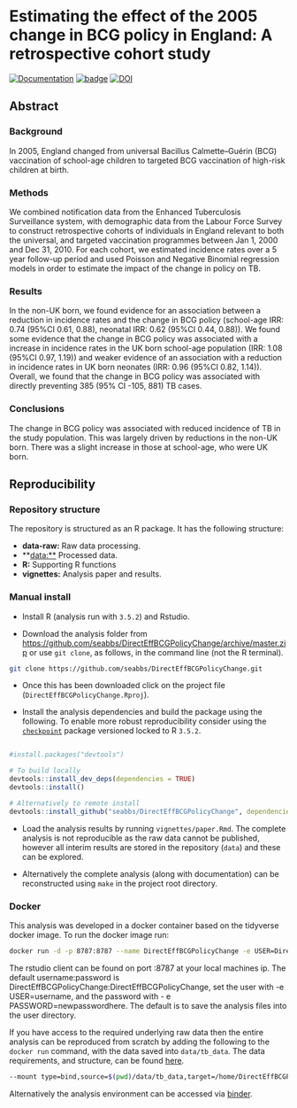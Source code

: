 
Estimating the effect of the 2005 change in BCG policy in England: A retrospective cohort study
===============================================================================================

[![Documentation](https://img.shields.io/badge/Documentation-click%20here!-lightgrey.svg?style=flat)](https://www.samabbott.co.uk/DirectEffBCGPolicyChange) [![badge](https://img.shields.io/badge/Launch-Analysis-lightblue.svg)](https://mybinder.org/v2/gh/seabbs/DirectEffBCGPolicyChange/master?urlpath=rstudio) [![DOI](https://zenodo.org/badge/173767331.svg)](https://zenodo.org/badge/latestdoi/173767331)

Abstract
--------

### Background

In 2005, England changed from universal Bacillus Calmette–Guérin (BCG) vaccination of school-age children to targeted BCG vaccination of high-risk children at birth.

### Methods

We combined notification data from the Enhanced Tuberculosis Surveillance system, with demographic data from the Labour Force Survey to construct retrospective cohorts of individuals in England relevant to both the universal, and targeted vaccination programmes between Jan 1, 2000 and Dec 31, 2010. For each cohort, we estimated incidence rates over a 5 year follow-up period and used Poisson and Negative Binomial regression models in order to estimate the impact of the change in policy on TB.

### Results

In the non-UK born, we found evidence for an association between a reduction in incidence rates and the change in BCG policy (school-age IRR: 0.74 (95%CI 0.61, 0.88), neonatal IRR: 0.62 (95%CI 0.44, 0.88)). We found some evidence that the change in BCG policy was associated with a increase in incidence rates in the UK born school-age population (IRR: 1.08 (95%CI 0.97, 1.19)) and weaker evidence of an association with a reduction in incidence rates in UK born neonates (IRR: 0.96 (95%CI 0.82, 1.14)). Overall, we found that the change in BCG policy was associated with directly preventing 385 (95% CI -105, 881) TB cases.

### Conclusions

The change in BCG policy was associated with reduced incidence of TB in the study population. This was largely driven by reductions in the non-UK born. There was a slight increase in those at school-age, who were UK born.

Reproducibility
---------------

### Repository structure

The repository is structured as an R package. It has the following structure:

-   **data-raw:** Raw data processing.
-   \*\*<data:**> Processed data.
-   **R:** Supporting R functions
-   **vignettes:** Analysis paper and results.

### Manual install

-   Install R (analysis run with `3.5.2`) and Rstudio.

-   Download the analysis folder from <https://github.com/seabbs/DirectEffBCGPolicyChange/archive/master.zip> or use `git clone`, as follows, in the command line (not the R terminal).

``` bash
git clone https://github.com/seabbs/DirectEffBCGPolicyChange.git
```

-   Once this has been downloaded click on the project file (`DirectEffBCGPolicyChange.Rproj`).

-   Install the analysis dependencies and build the package using the following. To enable more robust reproducibility consider using the [`checkpoint`](https://cran.r-project.org/web/packages/checkpoint/index.html) package versioned locked to R `3.5.2`.

``` r

#install.packages("devtools")

# To build locally
devtools::install_dev_deps(dependencies = TRUE)
devtools::install()

# Alternatively to remote install
devtools::install_github("seabbs/DirectEffBCGPolicyChange", dependencies = TRUE)
```

-   Load the analysis results by running `vignettes/paper.Rmd`. The complete analysis is not reproducible as the raw data cannot be published, however all interim results are stored in the repository (`data`) and these can be explored.

-   Alternatively the complete analysis (along with documentation) can be reconstructed using `make` in the project root directory.

### Docker

This analysis was developed in a docker container based on the tidyverse docker image. To run the docker image run:

``` bash
docker run -d -p 8787:8787 --name DirectEffBCGPolicyChange -e USER=DirectEffBCGPolicyChange -e PASSWORD=DirectEffBCGPolicyChange seabbs/directeffbcgpolicychange
```

The rstudio client can be found on port :8787 at your local machines ip. The default username:password is DirectEffBCGPolicyChange:DirectEffBCGPolicyChange, set the user with -e USER=username, and the password with - e PASSWORD=newpasswordhere. The default is to save the analysis files into the user directory.

If you have access to the required underlying raw data then the entire analysis can be reproduced from scratch by adding the following to the `docker run` command, with the data saved into `data/tb_data`. The data requirements, and structure, can be found [here](https://www.samabbott.co.uk/tbinenglanddataclean/).

``` bash
--mount type=bind,source=$(pwd)/data/tb_data,target=/home/DirectEffBCGPolicyChange/data/tb_data
```

Alternatively the analysis environment can be accessed via [binder](https://mybinder.org/v2/gh/seabbs/DirectEffBCGPolicyChange/master?urlpath=rstudio).
